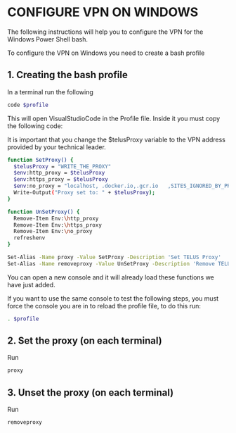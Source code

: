 # CONFIGURE VPN ON WINDOWS

The following instructions will help you to configure the VPN for the Windows Power Shell bash.


To configure the VPN on Windows you need to create a bash profile

## 1. Creating the bash profile

In a terminal run the following

```bash
code $profile 
```
This will open VisualStudioCode in the Profile file. Inside it you must copy the following code:

It is important that you change the $telusProxy variable to the VPN address provided by your technical leader.

```bash
function SetProxy() {
  $telusProxy = "WRITE_THE_PROXY"
  $env:http_proxy = $telusProxy
  $env:https_proxy = $telusProxy
  $env:no_proxy = "localhost, .docker.io,.gcr.io   ,SITES_IGNORED_BY_PROXY"
  Write-Output("Proxy set to: " + $telusProxy);
}

function UnSetProxy() {
  Remove-Item Env:\http_proxy
  Remove-Item Env:\https_proxy
  Remove-Item Env:\no_proxy
  refreshenv
}

Set-Alias -Name proxy -Value SetProxy -Description 'Set TELUS Proxy'
Set-Alias -Name removeproxy -Value UnSetProxy -Description 'Remove TELUS Proxy'
```

You can open a new console and it will already load these functions we have just added. 

If you want to use the same console to test the following steps, you must force the console you are in to reload the profile file, to do this run: 

```bash
. $profile
```

## 2. Set the proxy (on each terminal)

Run 

```bash
proxy
```

## 3. Unset the proxy (on each terminal)

Run 

```bash
removeproxy
```

